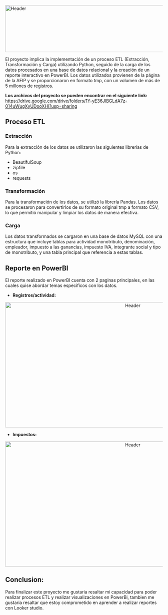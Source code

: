 <img src="https://github.com/IsmaDeveloper16/Tributo_Simple/blob/main/imagenes/header.jpeg" alt="Header" width="1200" height="150">

El proyecto implica la implementación de un proceso ETL (Extracción, Transformación y Carga) utilizando Python, seguido de la carga de los datos procesados en una base de datos relacional y la creación de un reporte interactivo en PowerBI. Los datos utilizados provienen de la página de la AFIP y se proporcionaron en formato tmp, con un volumen de más de 5 millones de registros.

**Los archivos del proyecto se pueden encontrar en el siguiente link:** https://drive.google.com/drive/folders/1Y-yE36JlBGLdA7z-014uWugXyUDooXHl?usp=sharing

## Proceso ETL
### Extracción
Para la extracción de los datos se utilizaron las siguientes librerías de Python:
- BeautifulSoup
- zipfile
- os
- requests

### Transformación
Para la transformación de los datos, se utilizó la librería Pandas. Los datos se procesaron para convertirlos de su formato original tmp a formato CSV, lo que permitió manipular y limpiar los datos de manera efectiva.

### Carga
Los datos transformados se cargaron en una base de datos MySQL con una estructura que incluye tablas para actividad monotributo, denominación, empleador, impuesto a las ganancias, impuesto IVA, integrante social y tipo de monotributo, y una tabla principal que referencia a estas tablas.

## Reporte en **PowerBI**
El reporte realizado en PowerBI cuenta con 2 paginas principales, en las cuales quise abordar temas especificos con los datos.
- **Registros/actividad:**
<div align="center">
<img src="https://github.com/IsmaDeveloper16/Tributo_Simple/blob/main/imagenes/reporte%202.jpg" alt="Header" width="800" height="400">
</div>

- **Impuestos:**
<div align="center">
<img src="https://github.com/IsmaDeveloper16/Tributo_Simple/blob/main/imagenes/reporte%203.jpg" alt="Header" width="800" height="400">
</div>

## Conclusion:
Para finalizar este proyecto me gustaria resaltar mi capacidad para poder realizar procesos ETL y realizar visualizaciones en PowerBi, tambien me gustaria resaltar que estoy comprometido en aprender a realizar reportes con Looker studio.

